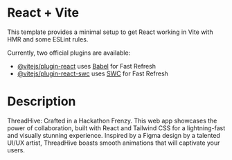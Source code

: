 # React + Vite

This template provides a minimal setup to get React working in Vite with HMR and some ESLint rules.

Currently, two official plugins are available:

- [@vitejs/plugin-react](https://github.com/vitejs/vite-plugin-react/blob/main/packages/plugin-react/README.md) uses [Babel](https://babeljs.io/) for Fast Refresh
- [@vitejs/plugin-react-swc](https://github.com/vitejs/vite-plugin-react-swc) uses [SWC](https://swc.rs/) for Fast Refresh

# Description

ThreadHive: Crafted in a Hackathon Frenzy. This web app showcases the power of collaboration, built with React and Tailwind CSS for a lightning-fast and visually stunning experience. Inspired by a Figma design by a talented UI/UX artist, ThreadHive boasts smooth animations that will captivate your users.

